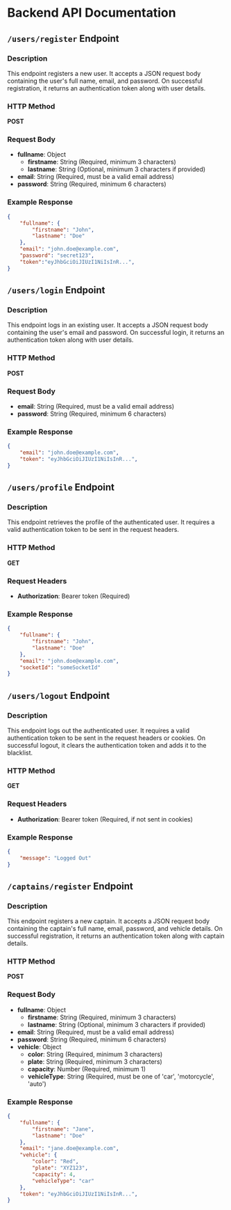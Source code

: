 # Backend API Documentation

## `/users/register` Endpoint

### Description
This endpoint registers a new user. It accepts a JSON request body containing the user's full name, email, and password. On successful registration, it returns an authentication token along with user details.

### HTTP Method
**POST** 

### Request Body
- **fullname**: Object  
  - **firstname**: String (Required, minimum 3 characters)  
  - **lastname**: String (Optional, minimum 3 characters if provided)
- **email**: String (Required, must be a valid email address)
- **password**: String (Required, minimum 6 characters)

### Example Response
```json
{
    "fullname": {
        "firstname": "John",
        "lastname": "Doe"
    },
    "email": "john.doe@example.com",
    "password": "secret123",
    "token":"eyJhbGciOiJIUzI1NiIsInR...",
}
```

## `/users/login` Endpoint

### Description
This endpoint logs in an existing user. It accepts a JSON request body containing the user's email and password. On successful login, it returns an authentication token along with user details.

### HTTP Method
**POST**

### Request Body
- **email**: String (Required, must be a valid email address)
- **password**: String (Required, minimum 6 characters)

### Example Response
```json
{
    "email": "john.doe@example.com",
    "token": "eyJhbGciOiJIUzI1NiIsInR...",
}
```

## `/users/profile` Endpoint

### Description
This endpoint retrieves the profile of the authenticated user. It requires a valid authentication token to be sent in the request headers.

### HTTP Method
**GET**

### Request Headers
- **Authorization**: Bearer token (Required)

### Example Response
```json
{
    "fullname": {
        "firstname": "John",
        "lastname": "Doe"
    },
    "email": "john.doe@example.com",
    "socketId": "someSocketId"
}
```

## `/users/logout` Endpoint

### Description
This endpoint logs out the authenticated user. It requires a valid authentication token to be sent in the request headers or cookies. On successful logout, it clears the authentication token and adds it to the blacklist.

### HTTP Method
**GET**

### Request Headers
- **Authorization**: Bearer token (Required, if not sent in cookies)

### Example Response
```json
{
    "message": "Logged Out"
}
```

## `/captains/register` Endpoint

### Description
This endpoint registers a new captain. It accepts a JSON request body containing the captain's full name, email, password, and vehicle details. On successful registration, it returns an authentication token along with captain details.

### HTTP Method
**POST**

### Request Body
- **fullname**: Object  
  - **firstname**: String (Required, minimum 3 characters)  
  - **lastname**: String (Optional, minimum 3 characters if provided)
- **email**: String (Required, must be a valid email address)
- **password**: String (Required, minimum 6 characters)
- **vehicle**: Object
  - **color**: String (Required, minimum 3 characters)
  - **plate**: String (Required, minimum 3 characters)
  - **capacity**: Number (Required, minimum 1)
  - **vehicleType**: String (Required, must be one of 'car', 'motorcycle', 'auto')

### Example Response
```json
{
    "fullname": {
        "firstname": "Jane",
        "lastname": "Doe"
    },
    "email": "jane.doe@example.com",
    "vehicle": {
        "color": "Red",
        "plate": "XYZ123",
        "capacity": 4,
        "vehicleType": "car"
    },
    "token": "eyJhbGciOiJIUzI1NiIsInR...",
}
```
